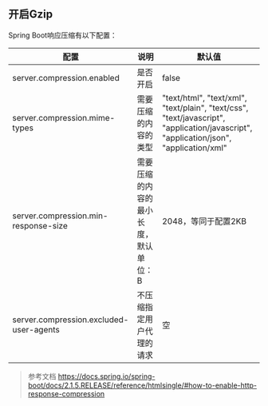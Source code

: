 开启Gzip
-

Spring Boot响应压缩有以下配置：

|配置|说明|默认值|
|---|---|---|
|server.compression.enabled|是否开启|false|
|server.compression.mime-types|需要压缩的内容的类型|"text/html", "text/xml", "text/plain", "text/css", "text/javascript", "application/javascript", "application/json", "application/xml"
|server.compression.min-response-size|需要压缩的内容的最小长度，默认单位：B|2048，等同于配置2KB|
|server.compression.excluded-user-agents|不压缩指定用户代理的请求|空|

> 参考文档 https://docs.spring.io/spring-boot/docs/2.1.5.RELEASE/reference/htmlsingle/#how-to-enable-http-response-compression